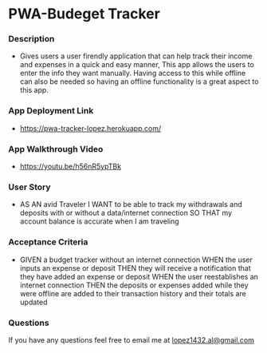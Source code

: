 # PWA-Budeget Tracker

### Description 
- Gives users a user firendly application that can help track their income and expenses in a quick and easy manner, This app allows the users to enter the info they want manually. Having access to this while offline can also be needed so having an offline functionality is a great aspect to this app.

### App Deployment Link 
- https://pwa-tracker-lopez.herokuapp.com/

### App Walkthrough Video 
- https://youtu.be/h56nR5ypTBk

### User Story 
- AS AN avid Traveler
I WANT to be able to track my withdrawals and deposits with or without a data/internet connection
SO THAT my account balance is accurate when I am traveling 

### Acceptance Criteria 
- GIVEN a budget tracker without an internet connection
WHEN the user inputs an expense or deposit
THEN they will receive a notification that they have added an expense or deposit
WHEN the user reestablishes an internet connection
THEN the deposits or expenses added while they were offline are added to their transaction history and their totals are updated

### Questions 
If you have any questions feel free to email me at lopez1432.al@gmail.com 